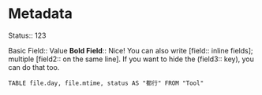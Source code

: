 ---
---
# Metadata
Status:: 123

Basic Field:: Value
**Bold Field**:: Nice!
You can also write [field:: inline fields]; multiple [field2:: on the same line].
If you want to hide the (field3:: key), you can do that too.

```dataview
TABLE file.day, file.mtime, status AS "都行" FROM "Tool"
```
